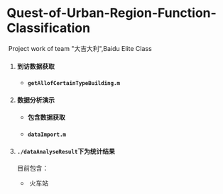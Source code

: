 # Quest-of-Urban-Region-Function-Classification

​	Project work of team "大吉大利",Baidu Elite Class

1. #### 到访数据获取

   - #### `getAllofCertainTypeBuilding.m`

2. #### 数据分析演示

   - #### 包含数据获取

   - #### `dataImport.m`

3. #### `./dataAnalyseResult`下为统计结果

   目前包含：

   - ​	火车站
